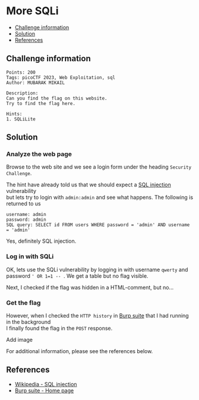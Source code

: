 # More SQLi

- [Challenge information](#challenge-information)
- [Solution](#solution)
- [References](#references)

## Challenge information
```
Points: 200
Tags: picoCTF 2023, Web Exploitation, sql
Author: MUBARAK MIKAIL

Description:
Can you find the flag on this website.
Try to find the flag here.

Hints:
1. SQLiLite
```

## Solution

### Analyze the web page

Browse to the web site and we see a login form under the heading `Security Challenge`.  

The hint have already told us that we should expect a [SQL injection](https://en.wikipedia.org/wiki/SQL_injection) vulnerability  
but lets try to login with `admin:admin` and see what happens. The following is returned to us
```
username: admin
password: admin
SQL query: SELECT id FROM users WHERE password = 'admin' AND username = 'admin'
```

Yes, definitely SQL injection. 

### Log in with SQLi

OK, lets use the SQLi vulnerability by logging in with username `qwerty` and password `' OR 1=1 -- `.
We get a table but no flag visible.

Next, I checked if the flag was hidden in a HTML-comment, but no...

### Get the flag

However, when I checked the `HTTP history` in [Burp suite](https://portswigger.net/burp) that I had running in the background  
I finally found the flag in the `POST` response.

Add image

For additional information, please see the references below.

## References

- [Wikipedia - SQL injection](https://en.wikipedia.org/wiki/SQL_injection)
- [Burp suite - Home page](https://portswigger.net/burp)
